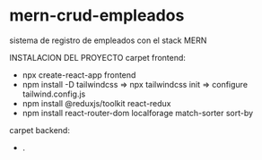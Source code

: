 # mern-crud-empleados
sistema de registro de empleados con el stack MERN


INSTALACION DEL PROYECTO
carpet frontend:
- npx create-react-app frontend
- npm install -D tailwindcss => npx tailwindcss init => configure tailwind.config.js
- npm install @reduxjs/toolkit react-redux
- npm install react-router-dom localforage match-sorter sort-by

carpet backend:
- .